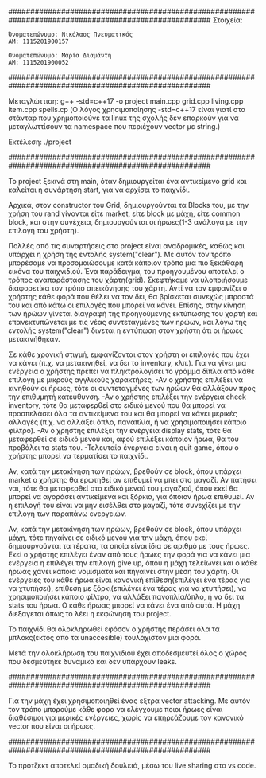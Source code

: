 ######################################################################################################
Στοιχεία:

    Όνοματεπώνυμο: Νικόλαος Πνευματικός
    ΑΜ: 1115201900157

    Ονοματεπώνυμο: Μαρία Διαμάντη
    ΑΜ: 1115201900052

######################################################################################################

Μεταγλώττιση: g++ -std=c++17 -o project main.cpp grid.cpp living.cpp item.cpp spells.cp
(Ο λόγος χρησιμοποίησης -std=c++17 είναι γιατί στο στάνταρ που χρημοποιούνε τα linux της σχολής δεν επαρκούν για να μεταγλωττίσουν τα namespace που περιέχουν vector με string.)

Εκτέλεση: ./project

######################################################################################################

To project ξεκινά στη main, όταν δημιουργείται ένα αντικείμενο grid και καλείται η συνάρτηση start, για να αρχίσει το παιχνίδι. 

Αρχικά, στον constructor του Grid, δημιουργούνται τα Blocks του, με την χρήση του rand γίνονται είτε market, είτε block με μάχη, είτε common block, και στην συνέχεια, δημιουργούνται οι ήρωες(1-3 ανάλογα με την επιλογή του χρήστη). 

Πολλές από τις συναρτήσεις στο project είναι αναδρομικές, καθώς και υπάρχει η χρήση της εντολής system("clear").  Με αυτόν τον τρόπο μπορέσαμε να προσομοιώσουμε κατά κάποιον τρόπο μια πιο ξεκάθαρη εικόνα του παιχνιδιού. Ένα παράδειγμα, του προηγουμένου αποτελεί ο τρόπος αναπαράστασης του χάρτη(grid). Σκεφτήκαμε να υλοποιήσουμε διαφορετίκα τον τρόπο απεικόνησης του χάρτη. Αντί να τον εμφανίζει ο χρήστης κάθε φορά που θέλει να τον δει, θα βρίσκεται συνεχώς μπροστά του και από κάτω οι επιλογές που μπορεί να κάνει. Επίσης, στην κίνηση των ήρώων γίνεται διαγραφή της προηγούμενης εκτύπωσης του χαρτή και επανεκτυπώνεται με τις νέας συντεταγμένες των ηρώων, και λόγω της εντολής system("clear") δινεται η εντύπωση στον χρήστη ότι οι ήρωες μετακινήθηκαν. 

Σε κάθε χρονική στιγμή, εμφανίζονται στον χρήστη οι επιλογές που έχει να κάνει (π.χ. να μετακινηθεί, να δει το inventory, κλπ.).
Για να γίνει μια ενέργεια ο χρήστης πρέπει να πληκτρολογίσει το γράμμα δίπλα από κάθε επιλογή με μικρούς αγγλικούς χαρακτήρες. 
-Αν ο χρήστης επιλέξει να κινηθούν οι ήρωες, τότε οι συντεταγμένες των ηρώων θα αλλάξουν προς την επιθυμητή κατεύθυνση. 
-Αν ο χρήστης επιλέξει την ενέργεια check inventory, τότε θα μεταφερθεί στο ειδικό μενού που θα μπορεί να προσπελάσει όλα τα αντικείμενα του και θα μπορεί να κάνει μερικές αλλαγές (π.χ. να αλλάξει όπλο, παναπλία, ή να χρησιμοποιήσει κάποιο φίλτρο).
-Αν ο χρήστης επιλέξει την ενέργεια display stats, τότε θα μεταφερθεί σε ειδικό μενού και, αφού επιλέξει κάποιον ήρωα, θα του προβάλει τα stats του. 
-Τελευταία ένεργεια είναι η quit game, όπου ο χρήστης μπορεί να τερματίσει το παιχνίδι.

Αν, κατά την μετακίνηση των ηρώων, βρεθούν σε block, όπου υπάρχει market ο χρήστης θα ερωτηθεί αν επιθυμεί να μπει στο μαγαζί. Αν πατήσει ναι, τότε θα μεταφερθεί στο ειδικό μενού του μαγαζιού, όπου εκεί θα μπορεί να αγοράσει αντικείμενα και ξόρκια, για όποιον ήρωα επιθυμεί. Αν η επιλογή του είναι να μην εισέλθει στο μαγαζί, τότε συνεχίζει με την επιλογή των παραπάνω ενεργειών.

Αν, κατά την μετακίνηση των ηρώων, βρεθούν σε block, όπου υπάρχει μάχη, τότε πηγαίνει σε ειδικό μενού για την μάχη, όπου εκεί δημιουργούνται τα τέρατα, τα οποία είναι ίδια σε αριθμό με τους ήρωες. Εκεί ο χρήστης επιλέγει έναν από τους ήρωες την φορά για να κάνει μια ενέργεια η επιλέγει την επιλογή give up, όπου η μάχη τελείωνει και ο κάθε ήρωας χάνει κάποια νομίσματα και πηγαίνει στην μέση του χάρτη. Οι ενέργειες του κάθε ήρωα είναι κανονική επίθεση(επιλέγει ένα τέρας για να χτυπήσει), επίθεση με ξόρκι(επιλέγει ένα τέρας για να χτυπήσει), να χρησιμοποιήσει κάποιο φίλτρο, να αλλάξει πανοπλία/όπλο, ή να δει τα stats του ήρωα. Ο κάθε ήρωας μπορεί να κάνει ένα από αυτά. Η μάχη διεξαγεται όπως το λέει η εκφώνηση του project. 

Το παιχνίδι θα ολοκληρωθεί εφόσον ο χρήστης περάσει όλα τα μπλοκς(εκτός από τα unaccesible) τουλάχιστον μια φορά.

Μετά την ολοκλήρωση του παιχνιδιού έχει αποδεσμευτεί όλος ο χώρος που δεσμεύτηκε δυναμικά και δεν υπάρχουν leaks.

######################################################################################################

Για την μάχη έχει χρησιμοποιηθεί ένας εξτρα vector attacking. Με αυτόν τον τρόπο μπορούμε κάθε φορα να ελέγχουμε ποιοι ήρωες είναι διαθέσιμοι για μερικές ενέργειες, χωρίς να επηρεάζουμε τον κανονικό vector που είναι οι ήρωες. 

######################################################################################################

Το προτζεκτ αποτελεί ομαδική δουλειά, μέσω του live sharing στο vs code.







